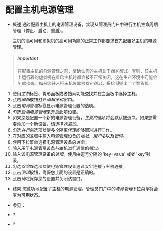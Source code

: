 # 配置主机电源管理

* 概述
  通过配置主机上的电源管理设备，实现从管理员门户中进行主机生命周期管理（停止、启动、重启）。

  主机的高可用和虚拟机的高可用功能的正常工作都要求首先配置好主机的电源管理。

> ##### **Important**
> 在配置主机的电源管理之前，请确认您的主机处于*维护模式*。否则，该主机上运行着的虚拟机在重启主机时都会被不正常关闭，这在生产环境中可能会引起损害。如果您并未将主机设置为*维护模式*，系统将弹出一个警告框。

1. 使用*主机*标签、树形面板或者搜索功能查找并在主面板中选择主机。
1. 点击*编辑*按钮打开*编辑主机*窗口。
1. 点击*电源管理*标签显示电源管理设置的选项。
1. 勾选*启用电源管理*来开启此项设置。
1. 如果您是配置一个新的电源管理设备，*主要的*选项将会默认被选中。如果您需要添加一个新设备，请选择*次要的*。
1. 勾选*并行的*选项以使多个隔离代理能够同时进行工作。
1. 在对应的区域中输入电源管理设备的*地址*、*用户名*以及*密码*。
1. 使用下拉菜单选择电源管理设备的*类型*。
1. 输入用于电源管理设备与主机进行通信的*端口*。
1. 输入该电源管理设备的*选项*。使用由逗号分隔的 'key=value' 或者 'key'列表。
1. 勾选*安全性*选项以使电源管理设备通过安全连接与主机连接。
1. 点击*测试*按钮，确保您上面的设置是正确的。
1. 点击*确定*保存您的设置并关闭该窗口。

* 结果
  您成功地配置了主机的电源管理。管理员门户中的*电源管理*下拉菜单将会变为可用状态。

* 参见：

-   ?

-   ?
